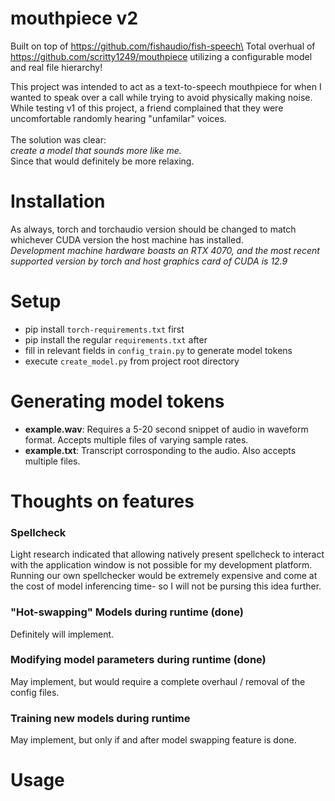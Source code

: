 # mouthpiece v2
Built on top of https://github.com/fishaudio/fish-speech\
Total overhual of https://github.com/scritty1249/mouthpiece utilizing a configurable model and real file hierarchy!

This project was intended to act as a text-to-speech mouthpiece for when I wanted to speak over a call while trying to avoid physically making noise.\
While testing v1 of this project, a friend complained that they were uncomfortable randomly hearing "unfamilar" voices.\
<br/>
The solution was clear:\
*create a model that sounds more like me.*\
Since that would definitely be more relaxing.

# Installation
As always, torch and torchaudio version should be changed to match whichever CUDA version the host machine has installed.\
*Development machine hardware boasts an RTX 4070, and the most recent supported version by torch and host graphics card of CUDA is 12.9*

# Setup
- pip install `torch-requirements.txt` first
- pip install the regular `requirements.txt` after
- fill in relevant fields in `config_train.py` to generate model tokens
- execute `create_model.py` from project root directory

# Generating model tokens
- __example.wav__: Requires a 5-20 second snippet of audio in waveform format. Accepts multiple files of varying sample rates.
- __example.txt__: Transcript corrosponding to the audio. Also accepts multiple files.

# Thoughts on features
### Spellcheck
Light research indicated that allowing natively present spellcheck to interact with the application window is not possible for my development platform.\
Running our own spellchecker would be extremely expensive and come at the cost of model inferencing time- so I will not be pursing this idea further.
### "Hot-swapping" Models during runtime (done)
Definitely will implement.
### Modifying model parameters during runtime (done)
May implement, but would require a complete overhaul / removal of the config files.
### Training new models during runtime
May implement, but only if and after model swapping feature is done.

# Usage